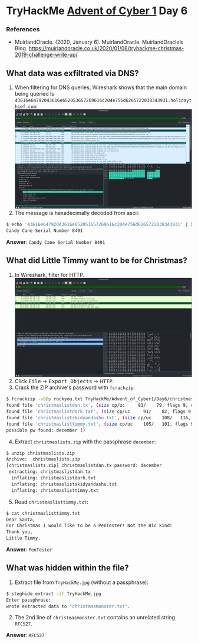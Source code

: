 # TryHackMe [Advent of Cyber 1](https://tryhackme.com/room/25daysofchristmas) Day 6
### References
* MuirlandOracle. (2020, January 6). MuirlandOracle. MuirlandOracle’s Blog. https://muirlandoracle.co.uk/2020/01/06/tryhackme-christmas-2019-challenge-write-up/
## What data was exfiltrated via DNS?
1. When filtering for DNS queries, Wireshark shows that the main domain being queried is `43616e64792043616e652053657269616c204e756d6265722038343931.holidaythief.com`:
![DNS queries](dns.jpg)
1. The message is hexadecimally decoded from ascii:
```bash
$ echo '43616e64792043616e652053657269616c204e756d6265722038343931' | xxd -r -p
Candy Cane Serial Number 8491
```

**Answer**: `Candy Cane Serial Number 8491`
## What did Little Timmy want to be for Christmas?
1. In Wireshark, filter for HTTP.
![HTTP queries](http.jpg)
2. Click <kbd>File</kbd> &rarr; <kbd>Export Objects</kbd> &rarr; <kbd>HTTP</kbd>.
3. Crack the ZIP archive's password with `fcrackzip`:
```bash
$ fcrackzip -vbDp rockyou.txt TryHackMe/Advent_of_Cyber1/Day6/christmaslists.zip 
found file 'christmaslistdan.tx', (size cp/uc     91/    79, flags 9, chk 9a34)
found file 'christmaslistdark.txt', (size cp/uc     91/    82, flags 9, chk 9a4d)
found file 'christmaslistskidyandashu.txt', (size cp/uc    108/   116, flags 9, chk 9a74)
found file 'christmaslisttimmy.txt', (size cp/uc    105/   101, flags 9, chk 9a11)
possible pw found: december ()
```
4. Extract `christmaslists.zip` with the passphrase `december`:
```bash
$ unzip christmaslists.zip
Archive:  christmaslists.zip
[christmaslists.zip] christmaslistdan.tx password: december
 extracting: christmaslistdan.tx
  inflating: christmaslistdark.txt
  inflating: christmaslistskidyandashu.txt
  inflating: christmaslisttimmy.txt
```
5. Read `christmaslisttimmy.txt`:
```bash
$ cat christmaslisttimmy.txt 
Dear Santa,
For Christmas I would like to be a PenTester! Not the Bic kind!
Thank you,
Little Timmy.
```

**Answer**: `PenTester`
## What was hidden within the file?
1. Extract file from `TryHackMe.jpg` (without a passphrase):
```bash
$ steghide extract -sf TryHackMe.jpg
Enter passphrase: 
wrote extracted data to "christmasmonster.txt".
```
2. The 2nd line of `christmasmonster.txt` contains an unrelated string `RFC527`.

**Answer**: `RFC527`